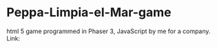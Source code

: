 # Peppa-Limpia-el-Mar-game
html 5 game programmed in Phaser 3, JavaScript by me for a company.
Link:
